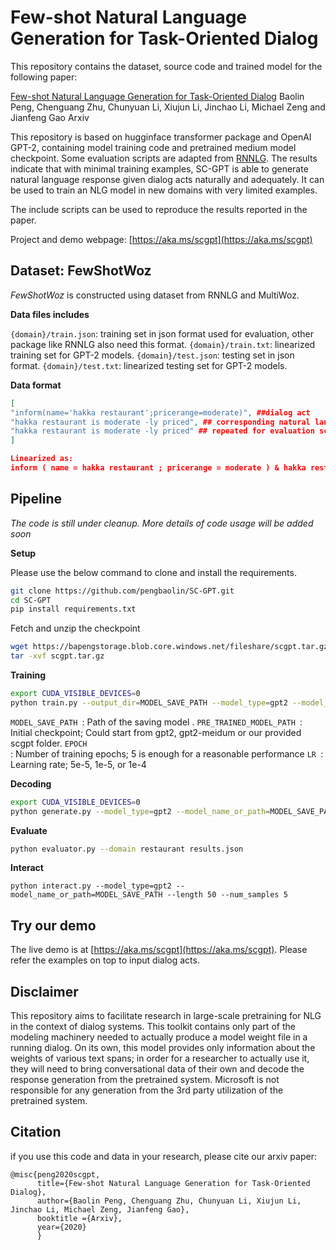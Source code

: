 # Few-shot Natural Language Generation for Task-Oriented Dialog 

This repository contains the dataset, source code and trained model for the following paper:

[Few-shot Natural Language Generation for Task-Oriented Dialog](http://google.com)
Baolin Peng, Chenguang Zhu, Chunyuan Li, Xiujun Li, Jinchao Li, Michael Zeng and Jianfeng Gao
Arxiv

This repository is based on hugginface transformer package and OpenAI GPT-2, containing model training code and pretrained medium model checkpoint. Some evaluation scripts are adapted from [RNNLG]([https://github.com/shawnwun/RNNLG](https://github.com/shawnwun/RNNLG)). The results indicate that with minimal training examples, SC-GPT is able to generate natural language response given dialog acts naturally and adequately. It can be used to train an NLG model in new domains with very limited examples.

The include scripts can be used to reproduce the results reported in the paper.

Project and demo webpage: [https://aka.ms/scgpt](https://aka.ms/scgpt)

## Dataset: FewShotWoz
*FewShotWoz* is constructed using dataset from RNNLG and MultiWoz.

**Data files includes** 

<code>{domain}/train.json</code>: training set in json format used for evaluation, other package like RNNLG also need this format.
<code>{domain}/train.txt</code>: linearized training set for GPT-2 models.
<code>{domain}/test.json</code>: testing set in json format.
<code>{domain}/test.txt</code>: linearized testing set for GPT-2 models.

**Data format**
```json
[
"inform(name='hakka restaurant';pricerange=moderate)", ##dialog act
"hakka restaurant is moderate -ly priced", ## corresponding natural language description
"hakka restaurant is moderate -ly priced" ## repeated for evaluation script
]

Linearized as:
inform ( name = hakka restaurant ; pricerange = moderate ) & hakka restaurant is moderate -ly priced
```

## Pipeline
*The code is still under cleanup. More details of code usage will be added soon*

**Setup**

Please use the below command to clone and install the requirements.
```bash
git clone https://github.com/pengbaolin/SC-GPT.git
cd SC-GPT
pip install requirements.txt
```
Fetch and unzip the checkpoint
```bash
wget https://bapengstorage.blob.core.windows.net/fileshare/scgpt.tar.gz
tar -xvf scgpt.tar.gz
```
**Training**
```bash
export CUDA_VISIBLE_DEVICES=0
python train.py --output_dir=MODEL_SAVE_PATH --model_type=gpt2 --model_name_or_path=PRE_TRINED_MODEL_PATH --do_train --do_eval --eval_data_file=data/restaurant/train.txt --per_gpu_train_batch_size 1 --num_train_epochs EPOCH --learning_rate LR --overwrite_cache --use_tokenize --train_data_file=data/restaurant/train.txt --overwrite_output_dir
```
<code>MODEL_SAVE_PATH </code>: Path of the saving model .
<code>PRE_TRAINED_MODEL_PATH </code>: Initial checkpoint; Could start from gpt2, gpt2-meidum or our provided scgpt folder.
<code>EPOCH </code>: Number of training epochs;  5 is enough for a reasonable performance
<code>LR </code>: Learning rate; 5e-5, 1e-5, or 1e-4

**Decoding**
```bash
export CUDA_VISIBLE_DEVICES=0
python generate.py --model_type=gpt2 --model_name_or_path=MODEL_SAVE_PATH --num_samples 5 --input_file=data/restaurant/test.txt --top_k 5 --output_file=results.json --length 80
```

**Evaluate**
```bash
python evaluator.py --domain restaurant results.json
```
**Interact**
```
python interact.py --model_type=gpt2 --model_name_or_path=MODEL_SAVE_PATH --length 50 --num_samples 5
```

## Try our demo

The live demo is at  [https://aka.ms/scgpt](https://aka.ms/scgpt). Please refer the examples on top to input dialog acts.

## Disclaimer
This repository aims to facilitate research in large-scale pretraining for NLG in the context of dialog systems. This toolkit contains only part of the modeling machinery needed to actually produce a model weight file in a running dialog. On its own, this model provides only information about the weights of various text spans; in order for a researcher to actually use it, they will need to bring conversational data of their own and decode the response generation from the pretrained system. Microsoft is not responsible for any generation from the 3rd party utilization of the pretrained system.

## Citation
if you use this code and data in your research, please cite our arxiv paper:
```
@misc{peng2020scgpt,
      title={Few-shot Natural Language Generation for Task-Oriented Dialog},
      author={Baolin Peng, Chenguang Zhu, Chunyuan Li, Xiujun Li, Jinchao Li, Michael Zeng, Jianfeng Gao},
      booktitle ={Arxiv},
      year={2020}
      }
```


